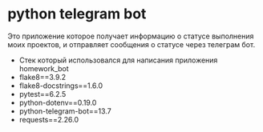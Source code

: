 # python telegram bot
Это приложение которое получает информацию о статусе выполнения моих проектов, и отправляет сообщения о статусе через телеграм бот.

- Стек который использовался для написания приложения homework_bot
- flake8==3.9.2
- flake8-docstrings==1.6.0
- pytest==6.2.5
- python-dotenv==0.19.0
- python-telegram-bot==13.7
- requests==2.26.0
